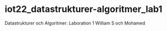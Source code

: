 # iot22_datastrukturer-algoritmer_lab1
Datastrukturer och Algoritmer: Laboration 1
William S och Mohamed
